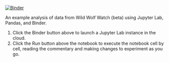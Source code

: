 [![Binder](https://mybinder.org/badge.svg)](https://mybinder.org/v2/gh/parente/wildwolfwatch/master?filepath=%2Flab%2Ftree%2Fwild-wolf-watch-classifications.ipynb)

An example analysis of data from Wild Wolf Watch (beta) using Jupyter Lab, Pandas, and Binder.

1. Click the Binder button above to launch a Jupyter Lab instance in the cloud.
2. Click the Run button above the notebook to execute the notebook cell by cell, reading the commentary and making changes to experiment as you go.